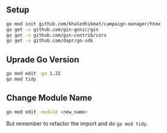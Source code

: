 ## Setup

```bash
go mod init github.com/khaledhikmat/campaign-manager/htmx
go get -u github.com/gin-gonic/gin
go get -u github.com/gin-contrib/cors
go get -u github.com/dapr/go-sdk
```

## Uprade Go Version

```bash
go mod edit -go 1.22
go mod tidy
```

## Change Module Name

```bash
go mod edit -module <new_name>
```

But remember to refactor the import and do `go mod tidy`.